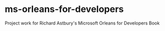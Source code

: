 # ms-orleans-for-developers
Project work for Richard Astbury's Microsoft Orleans for Developers Book
